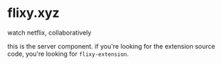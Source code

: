 flixy.xyz
========

watch netflix, collaboratively

this is the server component. if you're looking for the extension source code,
you're looking for `flixy-extension`.

